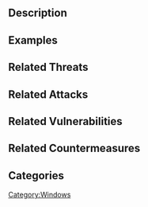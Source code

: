 ## Description

## Examples

## Related Threats

## Related Attacks

## Related Vulnerabilities

## Related Countermeasures

## Categories

[Category:Windows](Category:Windows "wikilink")
